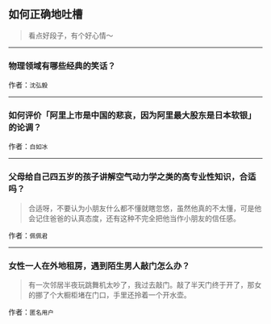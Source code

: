 ## 如何正确地吐槽

> 看点好段子，有个好心情～


 
---

### 物理领域有哪些经典的笑话？

> 


作者：`沈弘毅`

---

### 如何评价「阿里上市是中国的悲哀，因为阿里最大股东是日本软银」的论调？

> 


作者：`白如冰`

---

### 父母给自己四五岁的孩子讲解空气动力学之类的高专业性知识，合适吗？

> 合适呀，不要认为小朋友什么都不懂就瞎忽悠，虽然他真的不太懂，可是他会记住爸爸的认真态度，还有这种不完全把他当作小朋友的信任感。


作者：`佩佩君`

---

### 女性一人在外地租房，遇到陌生男人敲门怎么办？

> 有一次邻居半夜玩跳舞机太吵了，我过去敲门。敲了半天门终于开了，那女的挪了个大橱柜堵在门口，手里还拎着一个开水壶。


作者：`匿名用户`